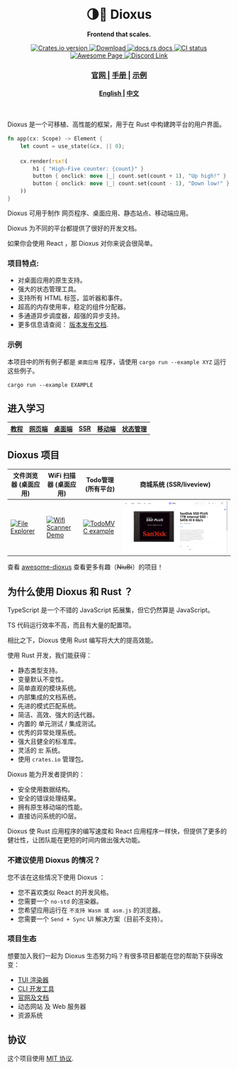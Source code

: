 <div align="center">
  <h1>🌗🚀 Dioxus</h1>
  <p>
    <strong>Frontend that scales.</strong>
  </p>
</div>

<div align="center">
  <!-- Crates version -->
  <a href="https://crates.io/crates/dioxus">
    <img src="https://img.shields.io/crates/v/dioxus.svg?style=flat-square"
    alt="Crates.io version" />
  </a>
  <!-- Downloads -->
  <a href="https://crates.io/crates/dioxus">
    <img src="https://img.shields.io/crates/d/dioxus.svg?style=flat-square"
      alt="Download" />
  </a>
  <!-- docs -->
  <a href="https://docs.rs/dioxus">
    <img src="https://img.shields.io/badge/docs-latest-blue.svg?style=flat-square"
      alt="docs.rs docs" />
  </a>
  <!-- CI -->
  <a href="https://github.com/jkelleyrtp/dioxus/actions">
    <img src="https://github.com/dioxuslabs/dioxus/actions/workflows/main.yml/badge.svg"
      alt="CI status" />
  </a>
</div>

<div align="center">
  <!--Awesome -->
  <a href="https://github.com/dioxuslabs/awesome-dioxus">
    <img src="https://cdn.rawgit.com/sindresorhus/awesome/d7305f38d29fed78fa85652e3a63e154dd8e8829/media/badge.svg" alt="Awesome Page" />
  </a>
  <!-- Discord -->
  <a href="https://discord.gg/XgGxMSkvUM">
    <img src="https://img.shields.io/discord/899851952891002890.svg?logo=discord&style=flat-square" alt="Discord Link" />
  </a>
</div>


<div align="center">
  <h3>
    <a href="https://dioxuslabs.com"> 官网 </a>
    <span> | </span>
    <a href="https://dioxus.mrxzx.info/"> 手册 </a>
    <span> | </span>
    <a href="https://github.com/DioxusLabs/example-projects"> 示例 </a>
  </h3>
</div>

<div align="center">
  <h4>
    <a href="https://github.com/DioxusLabs/dioxus/blob/master/README.md"> English </a>
    <span> | </span>
    <a href="https://github.com/DioxusLabs/dioxus/blob/master/README.md"> 中文 </a>
  </h3>
</div>


<br/>

Dioxus 是一个可移植、高性能的框架，用于在 Rust 中构建跨平台的用户界面。

```rust
fn app(cx: Scope) -> Element {
    let count = use_state(&cx, || 0);

    cx.render(rsx!(
        h1 { "High-Five counter: {count}" }
        button { onclick: move |_| count.set(count + 1), "Up high!" }
        button { onclick: move |_| count.set(count - 1), "Down low!" }
    ))
}
```

Dioxus 可用于制作 网页程序、桌面应用、静态站点、移动端应用。

Dioxus 为不同的平台都提供了很好的开发文档。

如果你会使用 React ，那 Dioxus 对你来说会很简单。 

### 项目特点:
- 对桌面应用的原生支持。
- 强大的状态管理工具。
- 支持所有 HTML 标签，监听器和事件。
- 超高的内存使用率，稳定的组件分配器。
- 多通道异步调度器，超强的异步支持。
- 更多信息请查阅： [版本发布文档](https://dioxuslabs.com/blog/introducing-dioxus/).

### 示例

本项目中的所有例子都是 `桌面应用` 程序，请使用 `cargo run --example XYZ` 运行这些例子。

```
cargo run --example EXAMPLE
```

## 进入学习

<table style="width:100%" align="center">
    <tr >
        <th><a href="https://dioxuslabs.com/guide/">教程</a></th>
        <th><a href="https://dioxuslabs.com/reference/web">网页端</a></th>
        <th><a href="https://dioxuslabs.com/reference/desktop/">桌面端</a></th>
        <th><a href="https://dioxuslabs.com/reference/ssr/">SSR</a></th>
        <th><a href="https://dioxuslabs.com/reference/mobile/">移动端</a></th>
        <th><a href="https://dioxuslabs.com/guide/concepts/managing_state.html">状态管理</a></th>
    <tr>
</table>


## Dioxus 项目

| 文件浏览器 (桌面应用)                                                                                                                                                           | WiFi 扫描器 (桌面应用)                                                                                                                                                                 | Todo管理 (所有平台)                                                                                                                                                     | 商城系统 (SSR/liveview)                                                                                                                                                               |
| ------------------------------------------------------------------------------------------------------------------------------------------------------------------------------- | -------------------------------------------------------------------------------------------------------------------------------------------------------------------------------------- | ----------------------------------------------------------------------------------------------------------------------------------------------------------------------- | ------------------------------------------------------------------------------------------------------------------------------------------------------------------------------------- |
| [![File Explorer](https://github.com/DioxusLabs/example-projects/raw/master/file-explorer/image.png)](https://github.com/DioxusLabs/example-projects/blob/master/file-explorer) | [![Wifi Scanner Demo](https://github.com/DioxusLabs/example-projects/raw/master/wifi-scanner/demo_small.png)](https://github.com/DioxusLabs/example-projects/blob/master/wifi-scanner) | [![TodoMVC example](https://github.com/DioxusLabs/example-projects/raw/master/todomvc/example.png)](https://github.com/DioxusLabs/example-projects/blob/master/todomvc) | [![E-commerce Example](https://github.com/DioxusLabs/example-projects/raw/master/ecommerce-site/demo.png)](https://github.com/DioxusLabs/example-projects/blob/master/ecommerce-site) |


查看 [awesome-dioxus](https://github.com/DioxusLabs/awesome-dioxus) 查看更多有趣（~~NiuBi~~）的项目！

## 为什么使用 Dioxus 和 Rust ？

TypeScript 是一个不错的 JavaScript 拓展集，但它仍然算是 JavaScript。

TS 代码运行效率不高，而且有大量的配置项。

相比之下，Dioxus 使用 Rust 编写将大大的提高效能。

使用 Rust 开发，我们能获得：

- 静态类型支持。
- 变量默认不变性。
- 简单直观的模块系统。
- 内部集成的文档系统。
- 先进的模式匹配系统。
- 简洁、高效、强大的迭代器。
- 内置的 单元测试 / 集成测试。
- 优秀的异常处理系统。
- 强大且健全的标准库。
- 灵活的 `宏` 系统。
- 使用 `crates.io` 管理包。

Dioxus 能为开发者提供的：

- 安全使用数据结构。
- 安全的错误处理结果。
- 拥有原生移动端的性能。
- 直接访问系统的IO层。

Dioxus 使 Rust 应用程序的编写速度和 React 应用程序一样快，但提供了更多的健壮性，让团队能在更短的时间内做出强大功能。

### 不建议使用 Dioxus 的情况？

您不该在这些情况下使用 Dioxus ：

- 您不喜欢类似 React 的开发风格。
- 您需要一个 `no-std` 的渲染器。
- 您希望应用运行在 `不支持 Wasm 或 asm.js` 的浏览器。
- 您需要一个 `Send + Sync` UI 解决方案（目前不支持）。

### 项目生态

想要加入我们一起为 Dioxus 生态努力吗？有很多项目都能在您的帮助下获得改变：

- [TUI 渲染器](https://github.com/dioxusLabs/rink)
- [CLI 开发工具](https://github.com/dioxusLabs/cli)
- [官网及文档](https://github.com/dioxusLabs/docsite)
- 动态网站 及 Web 服务器
- 资源系统

## 协议

这个项目使用 [MIT 协议].

[MIT 协议]: https://github.com/dioxuslabs/dioxus/blob/master/LICENSE
